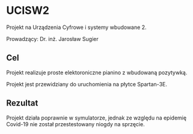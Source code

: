 # UCISW2
Projekt na Urządzenia Cyfrowe i systemy wbudowane 2.

Prowadzący: Dr. inż. Jarosław Sugier

## Cel

Projekt realizuje proste elektoroniczne pianino z wbudowaną pozytywką. 

Projekt jest przewidziany do uruchomienia na płytce Spartan-3E.

## Rezultat

Projekt działa poprawnie w symulatorze, jednak ze względu na epidemię Covid-19 nie został przestestowany niogdy na sprzęcie.
